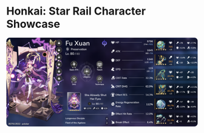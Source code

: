 # Honkai: Star Rail Character Showcase

![showcase](https://raw.githubusercontent.com/Aruh1/hsr-show/main/public/showcase.png)
